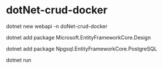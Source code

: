 # dotNet-crud-docker

dotnet new webapi -n doNet-crud-docker

dotnet add package Microsoft.EntityFrameworkCore.Design

dotnet add package Npgsql.EntityFrameworkCore.PostgreSQL

dotnet run
